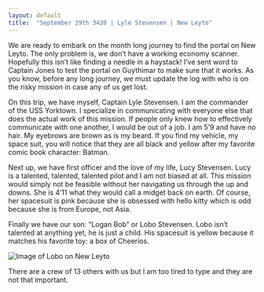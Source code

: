 ```yaml
---
layout: default
title:  "September 29th 3420 | Lyle Stevensen | New Leyto"
---
```


<p>We are ready to embark on the month long journey to find the portal on New Leyto. The only problem is, we don’t have a working economy scanner. Hopefully this isn’t like finding a needle in a haystack! I’ve sent word to Captain Jones to test the portal on Guythimar to make sure that it works. As you know, before any long journey, we must update the log with who is on the risky mission in case any of us get lost.</p>

<p>On this trip, we have myself, Captain Lyle Stevensen. I am the commander of the USS Yorktown. I specialize in communicating with everyone else that does the actual work of this mission. If people only knew how to effectively communicate with one another, I would be out of a job. I am 5’9 and have no hair. My eyebrows are brown as is my beard. If you find my vehicle, my space suit, you will notice that they are all black and yellow after my favorite comic book character: Batman.</p>

<p>Next up, we have first officer and the love of my life, Lucy Stevensen. Lucy is a talented, talented, talented pilot and I am not biased at all. This mission would simply not be feasible without her navigating us through the up and downs. She is 4’11 what they would call a midget back on earth. Of course, her spacesuit is pink because she is obsessed with hello kitty which is odd because she is from Europe, not Asia.</p>

<p>Finally we have our son: “Logan Bob” or Lobo Stevensen. Lobo isn’t talented at anything yet, he is just a child. His spacesuit is yellow because it matches his favorite toy: a box of Cheerios.</p>

![Image of Lobo on New Leyto](https://nms-seventh-fleet.github.io/images/image16.png)

<p>There are a crew of 13 others with us but I am too tired to type and they are not that important.</p>

<!--more-->



